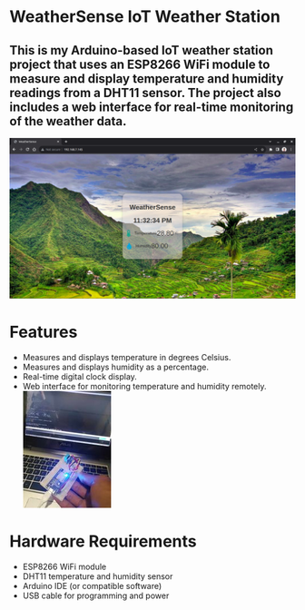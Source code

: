 # WeatherSense IoT Weather Station

## This is my Arduino-based IoT weather station project that uses an ESP8266 WiFi module to measure and display temperature and humidity readings from a DHT11 sensor. The project also includes a web interface for real-time monitoring of the weather data.
![WeatherSense](picture2.png)
# Features
- Measures and displays temperature in degrees Celsius.
- Measures and displays humidity as a percentage.
- Real-time digital clock display.
- Web interface for monitoring temperature and humidity remotely.
![WeatherSense](picture1.jpg)
# Hardware Requirements
- ESP8266 WiFi module
- DHT11 temperature and humidity sensor
- Arduino IDE (or compatible software)
- USB cable for programming and power
